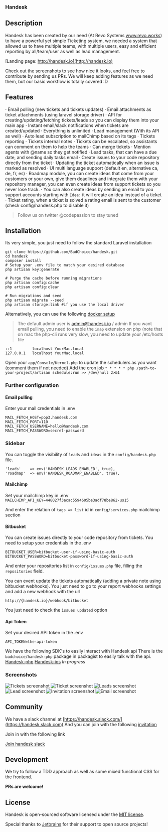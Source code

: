 ### Handesk

## Description
Handesk has been created by our need (At Revo Systems www.revo.works) to have a powerful yet simple Ticketing system, we needed a system that allowed us to
have multiple teams, with multiple users, easy and efficient reporting by all/team/user as well as lead management.

[Landing page: http://handesk.io](http://handesk.io)

Check out the screenshots to see how nice it looks, and feel free to contribute by sending us PRs.
We will keep adding features as we need them, but our basic workflow is totally covered :D

## Features
· Email polling (new tickets and tickets updates)
· Email attachments as ticket attachments (using laravel storage driver)
· API for creating/updating/fetching tickets/leads so you can display them into your main app
· Instant email/slack notifications when tickets are created/updated
· Everything is unlimited
· Lead management (With its API as well)
· Auto lead subscription to mailChimp based on its tags
· Tickets reporting
· Tickets internal notes
· Tickets can be escalated, so assistants can comment on them to help the teams
· Can merge tickets
· Mention agents with @name so they get notified
· Lead tasks, that can have a due date, and sending daily tasks email
· Create issues to your code repository directly from the ticket
· Updating the ticket automatically when an issue is marked as resolved
· UI multi language support (default en, alternative ca, de, fr, es)
· Roadmap module, you can create ideas that come from your customers or your own, give them deadlines and integrate them with your repository manager,
you can even create ideas from support tickets so you never lose track.
· You can also create ideas by sending an email to you support accounts starting with `Idea:` it will create an idea instead of a ticket
· Ticket rating, when a ticket is solved a rating email is sent to the customer (check config/handesk.php to disable it)

> Follow us on twitter @codepassion to stay tuned

## Installation
Its very simple, you just need to follow the standard Laravel installation

```shell
git clone https://github.com/BadChoice/handesk.git
cd handesk
composer install
# Setup your .env file to match your desired database
php artisan key:generate

# Purge the cache before running migrations
php artisan config:cache
php artisan config:clear

# Run migrations and seed
php artisan migrate --seed
php artisan storage:link #if you use the local driver
```

Alternatively, you can use the following [docker setup](https://github.com/BadChoice/handesk/blob/dev/docker-installation.md)


> The default admin user is admin@handesk.io / admin
> If you want email pulling, you need to enable the `imap` extension on php (note that on mac the php-cli runs very slow, you need to update your /etc/hosts file

```
::1         localhost YourMac.local
127.0.0.1   localhost YourMac.local
```

Open your `app/Console/Kernel.php` to update the schedulers as you want (comment them if not needed)
Add the cron job `* * * * * php /path-to-your-project/artisan schedule:run >> /dev/null 2>&1`


### Further configuration
#### Email pulling
Enter your mail credentials in .env

````
MAIL_FETCH_HOST=pop3.handesk.com
MAIL_FETCH_PORT=110
MAIL_FETCH_USERNAME=hello@handesk.com
MAIL_FETCH_PASSWORD=secret-password
````

### Sidebar
You can toggle the visibility of `leads` and `ideas` in the `config/handesk.php` file.
```
'leads'    => env('HANDESK_LEADS_ENABLED', true),
'roadmap'  => env('HANDESK_ROADMAP_ENABLED', true),
```

#### Mailchimp
Set your mailchimp key in .env
`MAILCHIMP_API_KEY=448027f3acac5594605be3adf78be862-us15`

And enter the relation of `tags => list` id in `config/services.php` mailchimp section

#### Bitbucket
You can create issues directly to your code repository from tickets. You need to setup your credentials in the .env
```
BITBUCKET_USER=bitbucket-user-if-using-basic-auth
BITBUCKET_PASSWORD=bitbucket-password-if-using-basic-auth
```

And enter your repositories list in `config/issues.php` file, filling the `repositories` field.

You can event update the tickets automatically (adding a private note using bitbucket webhooks).
You just need to go to your report webhooks settings and add a new webhook with the url

`http://{handesk.io}/webhook/bitbucket`

You just need to check the `issues updated` option


#### Api Token
Set your desired API token in the .env

```API_TOKEN=the-api-token```

We have the following SDK's to easily interact with Handesk api
There is the `badchoice/handesk-php` package in packagist to easily talk with the api.
[Handesk-php](https://github.com/BadChoice/handesk-php)
[Handesk-ios](https://github.com/BadChoice/handesk-ios) *In progress*

### Screenshots
![Tickets screenshot](https://raw.githubusercontent.com/BadChoice/handesk/master/resources/screenshots/tickets.png)
![Ticket screenshot](https://raw.githubusercontent.com/BadChoice/handesk/master/resources/screenshots/ticket.png)
![Leads screenshot](https://raw.githubusercontent.com/BadChoice/handesk/master/resources/screenshots/leads.png)
![Lead screenshot](https://raw.githubusercontent.com/BadChoice/handesk/master/resources/screenshots/lead.png)
![Invitation screenshot](https://raw.githubusercontent.com/BadChoice/handesk/master/resources/screenshots/invitation.png)
![Email screenshot](https://raw.githubusercontent.com/BadChoice/handesk/master/resources/screenshots/email.png)

## Community
We have a slack channel at [https://handesk.slack.com/](https://handesk.slack.com)
And you can join with the following [invitation](https://handesk.slack.com/shared_invite/enQtMzQwMTg5ODkwNDUxLWVhYjFkNzNkMmE2NWUxYjcwZTNhMmM0M2M3NmVkMzdhNWI0NTU0ZGM0ODFlNTVlMGZhMTA0YzM0YjA3NjcxMTc)

Join in with the following link

[Join handesk slack](https://join.slack.com/t/handesk/shared_invite/enQtMzg4MzE4ODcwNzg2LTlmZTk4NGRjZDA5N2ExYTI2ZDhhNzAyOThmMDM1YjgwZTMzZTQ5ZjkxNDVlNzIwY2ZkZWExN2U2NDUwNWFiOWU)

## Development
We try to follow a TDD approach as well as some mixed functional CSS for the frontend.

**PRs are welcome!**

## License
Handesk is open-sourced software licensed under the [MIT license](https://opensource.org/licenses/MIT).

Special thanks to [Jetbrains](https://www.jetbrains.com) for their support to open source projects!
